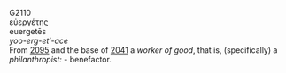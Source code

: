 <body>
  <p>G2110<br>  εὐεργέτης  <br> euergetēs  <br><i>yoo-erg-et‘-ace </i><br>From <a href="g2095.htm">2095</a> and the base of <a href="g2041.htm">2041</a>  a <i>worker</i> <i>of</i> <i>good</i>, that is, (specifically) a <i>philanthropist:</i> - benefactor.<br></p>
 </body>